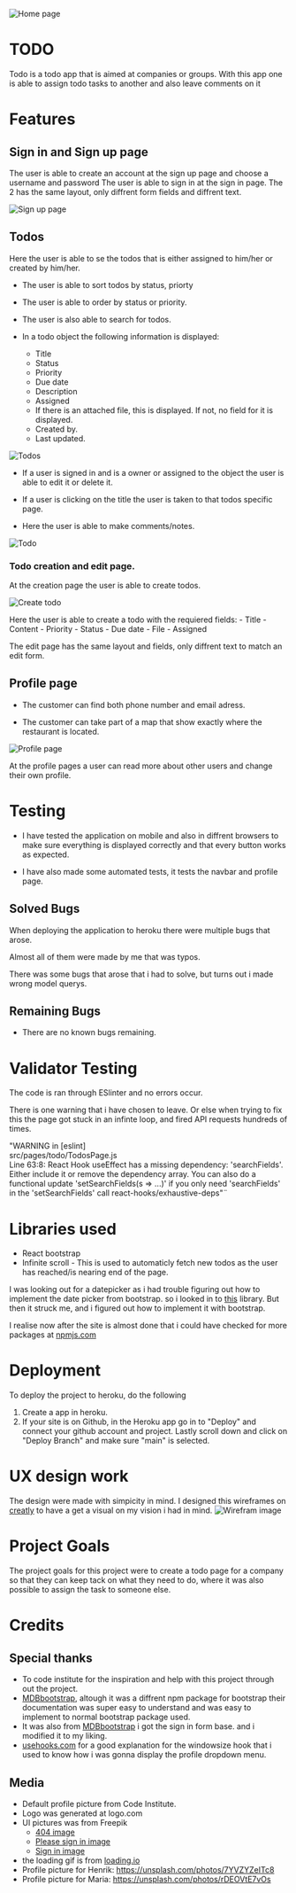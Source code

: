 ![Home page](/readme-images/home-page.png)

# TODO

Todo is a todo app that is aimed at companies or groups. With this app one is able to assign todo tasks to another and also leave comments on it

# Features

## Sign in and Sign up page
The user is able to create an account at the sign up page and choose a username and password
The user is able to sign in at the sign in page. The 2 has the same layout, only diffrent form fields and diffrent text.

![Sign up page](/readme-images/signup.png)

## Todos

Here the user is able to se the todos that is either assigned to him/her or created by him/her.

- The user is able to sort todos by status, priorty 

- The user is able to order by status or priority.

- The user is also able to search for todos.

- In a todo object the following information is displayed:
  - Title
  - Status
  - Priority
  - Due date
  - Description
  - Assigned
  - If there is an attached file, this is displayed. If not, no field for it is displayed.
  - Created by.
  - Last updated.

![Todos](/readme-images/todos.png)

- If a user is signed in and is a owner or assigned to the object the user is able to edit it or delete it.

- If a user is clicking on the title the user is taken to that todos specific page. 
- Here the user is able to make comments/notes.

![Todo](/readme-images/todo.png)

### Todo creation and edit page.

At the creation page the user is able to create todos.

![Create todo](/readme-images/new-todo.png)

Here the user is able to create a todo with the requiered fields:
    - Title
    - Content
    - Priority
    - Status
    - Due date
    - File
    - Assigned

The edit page has the same layout and fields, only diffrent text to match an edit form. 

## Profile page

- The customer can find both phone number and email adress.

- The customer can take part of a map that show exactly where the restaurant is located.

![Profile page](readme-images/profile.png)

At the profile pages a user can read more about other users and change their own profile.

# Testing

- I have tested the application on mobile and also in diffrent browsers to make sure everything is displayed correctly and that every button works as expected.

- I have also made some automated tests, it tests the navbar and profile page.


## Solved Bugs

When deploying the application to heroku there were multiple bugs that arose.

Almost all of them were made by me that was typos.

There was some bugs that arose that i had to solve, but turns out i made wrong model querys.

## Remaining Bugs

- There are no known bugs remaining.

# Validator Testing

The code is ran through ESlinter and no errors occur.

There is one warning that i have chosen to leave. Or else when trying to fix this the page got stuck in an infinte loop, and fired API requests hundreds of times.

"WARNING in [eslint]\
src/pages/todo/TodosPage.js\
  Line 63:8:  React Hook useEffect has a missing dependency: 'searchFields'. Either include it or remove the dependency array. You can also do a functional update 'setSearchFields(s => ...)' if you only need 'searchFields' in the 'setSearchFields' call  react-hooks/exhaustive-deps"¨

# Libraries used
- React bootstrap 
- Infinite scroll - This is used to automaticly fetch new todos as the user has reached/is nearing end of the page.

I was looking out for a datepicker as i had trouble figuring out how to implement the date picker from bootstrap. so i looked in to [this](https://www.npmjs.com/package/react-datepicker) library. But then it struck me, and i figured out how to implement it with bootstrap.

I realise now after the site is almost done that i could have checked for more packages at [npmjs.com](https://www.npmjs.com/)

# Deployment

To deploy the project to heroku, do the following

1. Create a app in heroku.
2. If your site is on Github, in the Heroku app go in to "Deploy" and connect your github account and project.
Lastly scroll down and click on "Deploy Branch" and make sure "main" is selected.

# UX design work

The design were made with simpicity in mind. I designed this wireframes on [creatly](app.creately.com) to have a get a visual on my vision i had in mind.
![Wirefram image](/readme-images/wireframe.png)

# Project Goals
The project goals for this project were to create a todo page for a company so that they can keep tack on what they need to do, where it was also possible to assign the task to someone else. 

# Credits

## Special thanks
- To code institute for the inspiration and help with this project through out the project.
- [MDBbootstrap](mdbootstrap.com), altough it was a diffrent npm package for bootstrap their documentation was super easy to understand and was easy to implement to normal bootstrap package used.
- It was also from [MDBbootstrap](mdbootstrap.com) i got the sign in form base. and i modified it to my liking. 
- [usehooks.com](https://usehooks.com/useWindowSize/) for a good explanation for the windowsize hook that i used to know how i was gonna display the profile dropdown menu.

## Media
- Default profile picture from Code Institute.
- Logo was generated at logo.com
- UI pictures was from Freepik 
    - [404 image](https://www.freepik.com/free-vector/404-error-with-portals-concept-illustration_20824302.htm#query=not%20found&position=13&from_view=search&track=sph)
    - [Please sign in image](https://www.freepik.com/free-vector/mobile-login-concept-illustration_4957136.htm#query=sign%20in&position=0&from_view=search&track=sph)
    - [Sign in image](https://www.freepik.com/free-vector/access-control-system-abstract-concept_12085707.htm#query=login&position=0&from_view=keyword%22%3EImage%20by%20vectorjuice)
- the loading gif is from [loading.io](https://loading.io/)
- Profile picture for Henrik: https://unsplash.com/photos/7YVZYZeITc8
- Profile picture for Maria: https://unsplash.com/photos/rDEOVtE7vOs